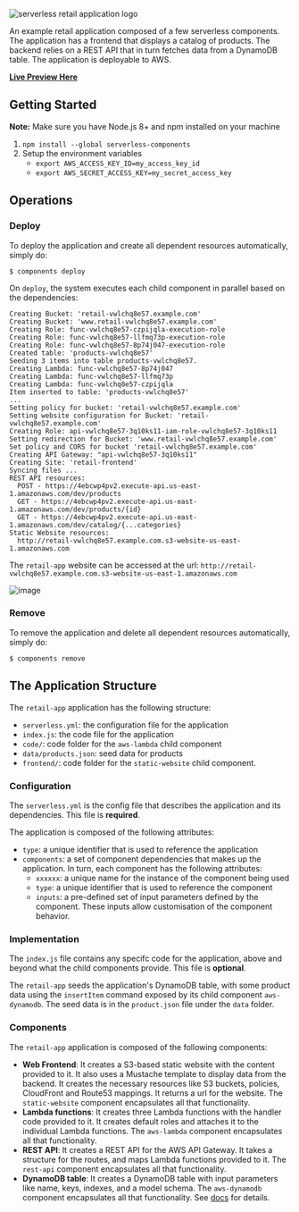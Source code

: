 ![serverless retail application logo](https://s3.amazonaws.com/assets.github.serverless/serverless-retail-readme-2.png)

An example retail application composed of a few serverless components. The application has a frontend that displays a catalog of products. The backend relies on a REST API that in turn fetches data from a DynamoDB table. The application is deployable to AWS.

**[Live Preview Here](https://s3.amazonaws.com/retail-cb2s100ejz.example.com/index.html)**

## Getting Started

**Note:** Make sure you have Node.js 8+ and npm installed on your machine

1. `npm install --global serverless-components`
1. Setup the environment variables
   * `export AWS_ACCESS_KEY_ID=my_access_key_id`
   * `export AWS_SECRET_ACCESS_KEY=my_secret_access_key`

## Operations

### Deploy

To deploy the application and create all dependent resources automatically, simply do:

```
$ components deploy
```
On `deploy`, the system executes each child component in parallel based on the dependencies:

```
Creating Bucket: 'retail-vwlchq8e57.example.com'
Creating Bucket: 'www.retail-vwlchq8e57.example.com'
Creating Role: func-vwlchq8e57-czpijqla-execution-role
Creating Role: func-vwlchq8e57-llfmq73p-execution-role
Creating Role: func-vwlchq8e57-8p74j047-execution-role
Created table: 'products-vwlchq8e57'
Seeding 3 items into table products-vwlchq8e57.
Creating Lambda: func-vwlchq8e57-8p74j047
Creating Lambda: func-vwlchq8e57-llfmq73p
Creating Lambda: func-vwlchq8e57-czpijqla
Item inserted to table: 'products-vwlchq8e57'
...
Setting policy for bucket: 'retail-vwlchq8e57.example.com'
Setting website configuration for Bucket: 'retail-vwlchq8e57.example.com'
Creating Role: api-vwlchq8e57-3q10ks11-iam-role-vwlchq8e57-3q10ks11
Setting redirection for Bucket: 'www.retail-vwlchq8e57.example.com'
Set policy and CORS for bucket 'retail-vwlchq8e57.example.com'
Creating API Gateway: "api-vwlchq8e57-3q10ks11"
Creating Site: 'retail-frontend'
Syncing files ...
REST API resources:
  POST - https://4ebcwp4pv2.execute-api.us-east-1.amazonaws.com/dev/products
  GET - https://4ebcwp4pv2.execute-api.us-east-1.amazonaws.com/dev/products/{id}
  GET - https://4ebcwp4pv2.execute-api.us-east-1.amazonaws.com/dev/catalog/{...categories}
Static Website resources:
  http://retail-vwlchq8e57.example.com.s3-website-us-east-1.amazonaws.com
```

The `retail-app` website can be accessed at the url: `http://retail-vwlchq8e57.example.com.s3-website-us-east-1.amazonaws.com`

![image](https://user-images.githubusercontent.com/8188/38950844-cc5c7138-4314-11e8-9134-ceb0b381fd5f.png)

### Remove

To remove the application and delete all dependent resources automatically, simply do:

```
$ components remove
```

## The Application Structure

The `retail-app` application has the following structure:

* `serverless.yml`: the configuration file for the application
* `index.js`: the code file for the application
* `code/`: code folder for the `aws-lambda` child component
* `data/products.json`: seed data for products
* `frontend/`: code folder for the `static-website` child component. 

### Configuration

The `serverless.yml` is the config file that describes the application and its dependencies. This file is **required**.

The application is composed of the following attributes:

* `type`: a unique identifier that is used to reference the application
* `components`: a set of component dependencies that makes up the application. In turn, each component has the following attributes:
    * `xxxxxx`: a unique name for the instance of the component being used
    * `type`: a unique identifier that is used to reference the component
    * `inputs`: a pre-defined set of input parameters defined by the component. These inputs allow customisation of the component behavior.

### Implementation

The `index.js` file contains any specifc code for the application, above and beyond what the child components provide. This file is **optional**.

The `retail-app` seeds the application's DynamoDB table, with some product data using the `insertItem` command exposed by its child component `aws-dynamodb`. The seed data is in the `product.json` file under the `data` folder.

### Components

The `retail-app` application is composed of the following components:

* **Web Frontend**: It creates a S3-based static website with the content provided to it. It also uses a Mustache template to display data from the backend. It creates the necessary resources like S3 buckets, policies, CloudFront and Route53 mappings. It returns a url for the website. The `static-website` component encapsulates all that functionality.
* **Lambda functions**: It creates three Lambda functions with the handler code provided to it. It creates default roles and attaches it to the individual Lambda functions. The `aws-lambda` component encapsulates all that functionality.
* **REST API**: It creates a REST API for the AWS API Gateway. It takes a structure for the routes, and maps Lambda functions provided to it. The `rest-api` component encapsulates all that functionality.
* **DynamoDB table**: It creates a DynamoDB table with input parameters like name, keys, indexes, and a model schema. The `aws-dynamodb` component encapsulates all that functionality. See [docs](../../registry/aws-dynamodb/README.md) for details.

